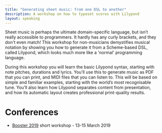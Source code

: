 ```yaml
---
title: "Generating sheet music: from one DSL to another"
description: A workshop on how to typeset scores with Lilypond
layout: speaking
---
```


Sheet music is perhaps the ultimate domain-specific language, but isn’t really accessible to programmers. It hardly has any curly brackets, and they don't even match! This workshop for non-musicians demystifies musical notation by showing you how to generate it from a 	Scheme-based DSL, called Lilypond, which looks much more like a 'normal' programming language.

During this workshop you will learn the basic Lilypond syntax, starting with note pitches, durations and lyrics. You’ll use this to generate music as PDF that you can print, and MIDI files that you can listen to. This will be based on simple and familiar examples, starting with the world’s most recognisable tune. You’ll also learn how Lilypond separates content from presentation, and how its automatic layout creates professional print-quality results.

# Conferences

* [Booster 2019](https://2019.boosterconf.no/talks/1222) short workshop - 13-15 March 2019
